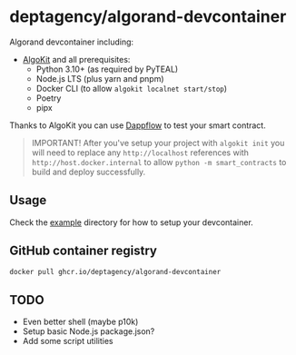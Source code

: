 # deptagency/algorand-devcontainer

Algorand devcontainer including:

- [AlgoKit](https://developer.algorand.org/algokit/) and all prerequisites:
  - Python 3.10+ (as required by PyTEAL)
  - Node.js LTS (plus yarn and pnpm)
  - Docker CLI (to allow `algokit localnet start/stop`)
  - Poetry
  - pipx

Thanks to AlgoKit you can use [Dappflow](https://app.dappflow.org) to test your smart contract.

> IMPORTANT! After you've setup your project with `algokit init` you will need to replace any `http://localhost` references with `http://host.docker.internal` to allow `python -m smart_contracts` to build and deploy successfully.

## Usage

Check the [example](/example/) directory for how to setup your devcontainer.

## GitHub container registry

```sh
docker pull ghcr.io/deptagency/algorand-devcontainer
```

## TODO

- Even better shell (maybe p10k)
- Setup basic Node.js package.json?
- Add some script utilities
